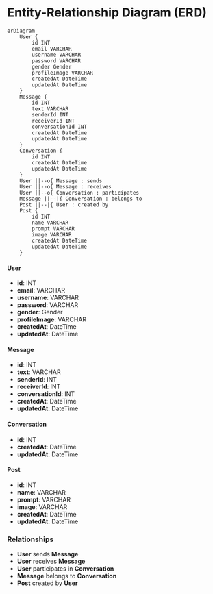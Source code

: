 # Entity-Relationship Diagram (ERD)

```mermaid
erDiagram
    User {
        id INT
        email VARCHAR
        username VARCHAR
        password VARCHAR
        gender Gender
        profileImage VARCHAR
        createdAt DateTime
        updatedAt DateTime
    }
    Message {
        id INT
        text VARCHAR
        senderId INT
        receiverId INT
        conversationId INT
        createdAt DateTime
        updatedAt DateTime
    }
    Conversation {
        id INT
        createdAt DateTime
        updatedAt DateTime
    }
    User ||--o{ Message : sends
    User ||--o{ Message : receives
    User ||--o{ Conversation : participates
    Message ||--|{ Conversation : belongs to
    Post ||--|{ User : created by
    Post {
        id INT
        name VARCHAR
        prompt VARCHAR
        image VARCHAR
        createdAt DateTime
        updatedAt DateTime
    }
```

#### User
- **id**: INT
- **email**: VARCHAR
- **username**: VARCHAR
- **password**: VARCHAR
- **gender**: Gender
- **profileImage**: VARCHAR
- **createdAt**: DateTime
- **updatedAt**: DateTime

#### Message
- **id**: INT
- **text**: VARCHAR
- **senderId**: INT
- **receiverId**: INT
- **conversationId**: INT
- **createdAt**: DateTime
- **updatedAt**: DateTime

#### Conversation
- **id**: INT
- **createdAt**: DateTime
- **updatedAt**: DateTime

#### Post
- **id**: INT
- **name**: VARCHAR
- **prompt**: VARCHAR
- **image**: VARCHAR
- **createdAt**: DateTime
- **updatedAt**: DateTime

### Relationships
- **User** sends **Message**
- **User** receives **Message**
- **User** participates in **Conversation**
- **Message** belongs to **Conversation**
- **Post** created by **User**
